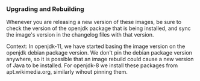 ### Upgrading and Rebuilding

Whenever you are releasing a new version of these images, be
sure to check the version of the openjdk package that is
being installed, and sync the image's version in the
changelog files with that version.

Context: In openjdk-11, we have started basing the image version
on the openjdk debian package version. We don't pin the
debian package version anywhere, so it is possible that
an image rebuild could cause a new version of Java to be
installed. For openjdk-8 we install these packages from
apt.wikimedia.org, similarly wihout pinning them.
